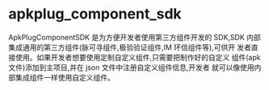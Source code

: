# apkplug_component_sdk

ApkPlugComponentSDK 是为方便开发者使用第三方组件开发的 SDK,SDK 内部 集成通用的第三方组件(脉可寻组件,极验验证组件,IM 环信组件等),可供开 发者直接使用。如果开发者想要使用定制自定义组件,只需要把制作好的自定义 组件(apk 文件)添加到主项目,并在 json 文件中注册自定义组件信息,开发者 就可以像使用内部集成组件一样使用自定义组件。

